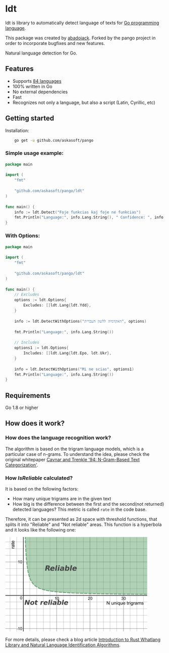 # ldt

ldt is library to automatically detect language of texts for [Go programming language](http://golang.org/).

This package was created by [abadojack](https://github.com/abadojack/whatlanggo). 
Forked by the pango project in order to incorporate bugfixes and new features.


Natural language detection for Go.
## Features
* Supports [84 languages](SUPPORTED_LANGUAGES.md)
* 100% written in Go
* No external dependencies
* Fast
* Recognizes not only a language, but also a script (Latin, Cyrillic, etc)

## Getting started
Installation:
```sh
    go get -u github.com/askasoft/pango
```

### Simple usage example:
```go
package main

import (
	"fmt"

	"github.com/askasoft/pango/ldt"
)

func main() {
	info := ldt.Detect("Foje funkcias kaj foje ne funkcias")
	fmt.Println("Language:", info.Lang.String(), " Confidence: ", info.Confidence)
}
```

### With Options:
```go
package main

import (
	"fmt"

	"github.com/askasoft/pango/ldt"
)

func main() {
	// Excludes
	options := ldt.Options{
		Excludes: []ldt.Lang{ldt.Ydd},
	}

	info := ldt.DetectWithOptions("האקדמיה ללשון העברית", options)

	fmt.Println("Language:", info.Lang.String())

	// Includes
	options1 := ldt.Options{
		Includes: []ldt.Lang{ldt.Epo, ldt.Ukr},
	}

	info = ldt.DetectWithOptions("Mi ne scias", options1)
	fmt.Println("Language:", info.Lang.String())
}
```

## Requirements
Go 1.8 or higher

## How does it work?

### How does the language recognition work?

The algorithm is based on the trigram language models, which is a particular case of n-grams.
To understand the idea, please check the original whitepaper [Cavnar and Trenkle '94: N-Gram-Based Text Categorization'](https://www.researchgate.net/publication/2375544_N-Gram-Based_Text_Categorization).

### How _IsReliable_ calculated?

It is based on the following factors:
* How many unique trigrams are in the given text
* How big is the difference between the first and the second(not returned) detected languages? This metric is called `rate` in the code base.

Therefore, it can be presented as 2d space with threshold functions, that splits it into "Reliable" and "Not reliable" areas.
This function is a hyperbola and it looks like the following one:

<img alt="Language recognition whatlang rust" src="images/whatlang_is_reliable.png" width="450" height="300" />

For more details, please check a blog article [Introduction to Rust Whatlang Library and Natural Language Identification Algorithms](https://www.greyblake.com/blog/2017-07-30-introduction-to-rust-whatlang-library-and-natural-language-identification-algorithms/).


